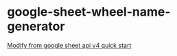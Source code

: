 # google-sheet-wheel-name-generator
[Modify from google sheet api v4 quick start](https://developers.google.com/sheets/api/quickstart/nodejs)
